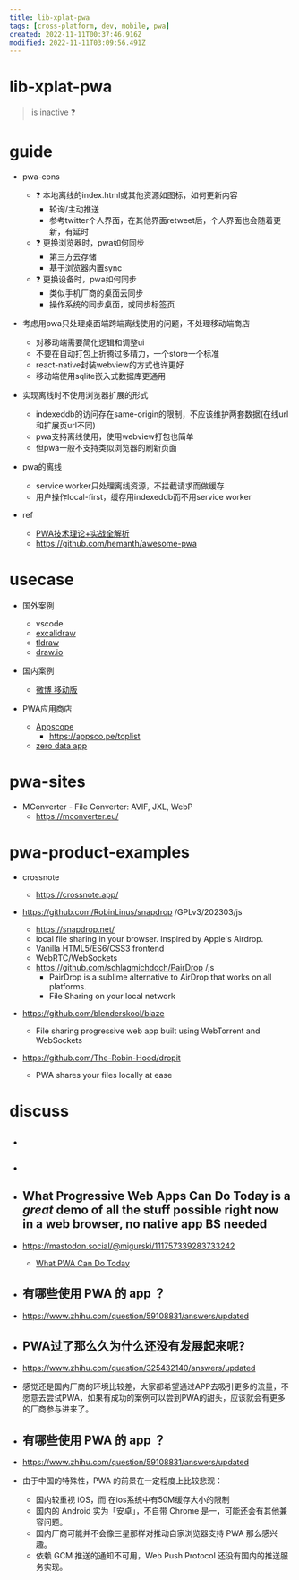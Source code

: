 ```yaml
---
title: lib-xplat-pwa
tags: [cross-platform, dev, mobile, pwa]
created: 2022-11-11T00:37:46.916Z
modified: 2022-11-11T03:09:56.491Z
---
```


# lib-xplat-pwa

> is inactive ❓

# guide
- pwa-cons
  - ❓ 本地离线的index.html或其他资源如图标，如何更新内容
    - 轮询/主动推送
    - 参考twitter个人界面，在其他界面retweet后，个人界面也会随着更新，有延时
  - ❓ 更换浏览器时，pwa如何同步
    - 第三方云存储
    - 基于浏览器内置sync
  - ❓ 更换设备时，pwa如何同步
    - 类似手机厂商的桌面云同步
    - 操作系统的同步桌面，或同步标签页

- 考虑用pwa只处理桌面端跨端离线使用的问题，不处理移动端商店
  - 对移动端需要简化逻辑和调整ui
  - 不要在自动打包上折腾过多精力，一个store一个标准
  - react-native封装webview的方式也许更好
  - 移动端使用sqlite嵌入式数据库更通用

- 实现离线时不使用浏览器扩展的形式
  - indexeddb的访问存在same-origin的限制，不应该维护两套数据(在线url和扩展页url不同)
  - pwa支持离线使用，使用webview打包也简单
  - 但pwa一般不支持类似浏览器的刷新页面

- pwa的离线
  - service worker只处理离线资源，不拦截请求而做缓存
  - 用户操作local-first，缓存用indexeddb而不用service worker

- ref
  - [PWA技术理论+实战全解析](https://zhuanlan.zhihu.com/p/144512343)
  - https://github.com/hemanth/awesome-pwa
# usecase
- 国外案例
  - vscode
  - [excalidraw](https://excalidraw.com/)
  - [tldraw](https://www.tldraw.com/)
  - [draw.io](https://app.diagrams.net/)

- 国内案例
  - [微博 移动版](https://m.weibo.cn/)

- PWA应用商店
  - [Appscope](https://appsco.pe/)
    - https://appsco.pe/toplist
  - [zero data app](https://0data.app/glance/)
# pwa-sites
- MConverter - File Converter: AVIF, JXL, WebP
  - https://mconverter.eu/
# pwa-product-examples
- crossnote
  - https://crossnote.app/

- https://github.com/RobinLinus/snapdrop /GPLv3/202303/js
  - https://snapdrop.net/
  - local file sharing in your browser. Inspired by Apple's Airdrop.
  - Vanilla HTML5/ES6/CSS3 frontend
  - WebRTC/WebSockets
  - https://github.com/schlagmichdoch/PairDrop /js
    - PairDrop is a sublime alternative to AirDrop that works on all platforms.
    - File Sharing on your local network

- https://github.com/blenderskool/blaze
  - File sharing progressive web app built using WebTorrent and WebSockets
- https://github.com/The-Robin-Hood/dropit
  - PWA shares your files locally at ease
# discuss
- ## 

- ## 

- ## What Progressive Web Apps Can Do Today is a *great* demo of all the stuff possible right now in a web browser, no native app BS needed
- https://mastodon.social/@migurski/111757339283733242
  - [What PWA Can Do Today](https://whatpwacando.today/)

- ## 有哪些使用 PWA 的 app ？
- https://www.zhihu.com/question/59108831/answers/updated

- ## PWA过了那么久为什么还没有发展起来呢?
- https://www.zhihu.com/question/325432140/answers/updated
- 感觉还是国内厂商的环境比较差，大家都希望通过APP去吸引更多的流量，不愿意去尝试PWA，如果有成功的案例可以尝到PWA的甜头，应该就会有更多的厂商参与进来了。

- ## 有哪些使用 PWA 的 app ？
- https://www.zhihu.com/question/59108831/answers/updated
- 由于中国的特殊性，PWA 的前景在一定程度上比较悲观：
  - 国内较重视 iOS，而 在ios系统中有50M缓存大小的限制
  - 国内的 Android 实为「安卓」，不自带 Chrome 是一，可能还会有其他兼容问题。
  - 国内厂商可能并不会像三星那样对推动自家浏览器支持 PWA 那么感兴趣。
  - 依赖 GCM 推送的通知不可用，Web Push Protocol 还没有国内的推送服务实现。
